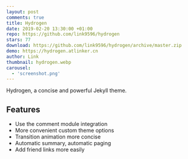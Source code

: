 ```yaml
---
layout: post
comments: true
title: Hydrogen
date: 2019-02-20 13:30:00 +01:00
repo: https://github.com/link9596/hydrogen
stars: 77
download: https://github.com/link9596/hydrogen/archive/master.zip
demo: https://hydrogen.atlinker.cn
author: Link
thumbnail: hydrogen.webp
carousel:
  - 'screenshot.png'
---
```


 Hydrogen, a concise and powerful Jekyll theme.

## Features

* Use the comment module integration
* More convenient custom theme options
* Transition animation more concise
* Automatic summary, automatic paging
* Add friend links more easily
